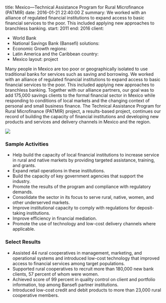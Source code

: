 
title: Mexico—Technical Assistance Program for Rural Microfinance (PATMIR)
date: 2016-01-21 22:40:00 Z
summary: We worked with an alliance of regulated financial institutions to expand
  access to basic financial services to the poor. This included applying new approaches
  to branchless banking.
start: 2011
end: 2016
client:
- World Bank
- National Savings Bank (Bansefi)
solutions:
- Economic Growth
regions:
- Latin America and the Caribbean
country:
- Mexico
layout: project


Many people in Mexico are too poor or geographically isolated to use traditional banks for services such as saving and borrowing. We worked with an alliance of regulated financial institutions to expand access to basic financial services to the poor. This included applying new approaches to branchless banking. Together with our alliance partners, our goal was to add 175,000 savings clients to the formal financial sector in Mexico while responding to conditions of local markets and the changing context of personal and small business finance. The Technical Assistance Program for Rural Microfinance (PATMIR) project, a results-based project, continues our record of building the capacity of financial institutions and developing new products and services and delivery channels in Mexico and the region.

![][1]

### Sample Activities

* Help build the capacity of local financial institutions to increase service in rural and native markets by providing targeted assistance, training, and grants.
* Expand retail operations in these institutions.
* Build the capacity of key government agencies that support the industry.
* Promote the results of the program and compliance with regulatory demands.
* Consolidate the sector in its focus to serve rural, native, women, and other underserved markets.
* Improve institutional capacity to comply with regulations for deposit-taking institutions.
* Improve efficiency in financial mediation.
* Promote the use of technology and low-cost delivery channels where applicable.

### Select Results

* Assisted 44 rural cooperatives in management, marketing, and operational systems and introduced low-cost technology that improved access to financial services among target populations.
* Supported rural cooperatives to recruit more than 180,000 new bank clients, 57 percent of whom were women.
* Achieved score of 99 percent in quality control on client and portfolio information, top among Bansefi partner institutions.
* Introduced low-cost credit and debit products to more than 23,000 rural cooperative members.

[1]: https://assetify-dai.com/projects/PATMIR.jpg
